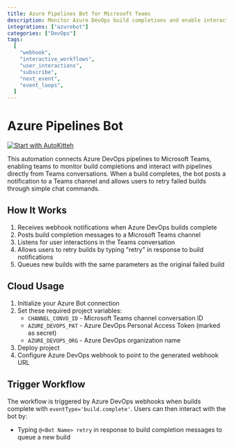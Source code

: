 ```yaml
---
title: Azure Pipelines Bot for Microsoft Teams
description: Monitor Azure DevOps build completions and enable interactive pipeline management through Microsoft Teams conversations
integrations: ["azurebot"]
categories: ["DevOps"]
tags:
  [
    "webhook",
    "interactive_workflows",
    "user_interactions",
    "subscribe",
    "next_event",
    "event_loops",
  ]
---
```


# Azure Pipelines Bot

[![Start with AutoKitteh](https://autokitteh.com/assets/autokitteh-badge.svg)](https://app.autokitteh.cloud/template?name=azure_pipelines_bot)

This automation connects Azure DevOps pipelines to Microsoft Teams, enabling teams to monitor build completions and interact with pipelines directly from Teams conversations. When a build completes, the bot posts a notification to a Teams channel and allows users to retry failed builds through simple chat commands.

## How It Works

1. Receives webhook notifications when Azure DevOps builds complete
2. Posts build completion messages to a Microsoft Teams channel
3. Listens for user interactions in the Teams conversation
4. Allows users to retry builds by typing "retry" in response to build notifications
5. Queues new builds with the same parameters as the original failed build

## Cloud Usage

1. Initialize your Azure Bot connection
2. Set these required project variables:
   - `CHANNEL_CONVO_ID` - Microsoft Teams channel conversation ID
   - `AZURE_DEVOPS_PAT` - Azure DevOps Personal Access Token (marked as secret)
   - `AZURE_DEVOPS_ORG` - Azure DevOps organization name
3. Deploy project
4. Configure Azure DevOps webhook to point to the generated webhook URL

## Trigger Workflow

The workflow is triggered by Azure DevOps webhooks when builds complete with `eventType='build.complete'`. Users can then interact with the bot by:

- Typing `@<Bot Name> retry` in response to build completion messages to queue a new build
